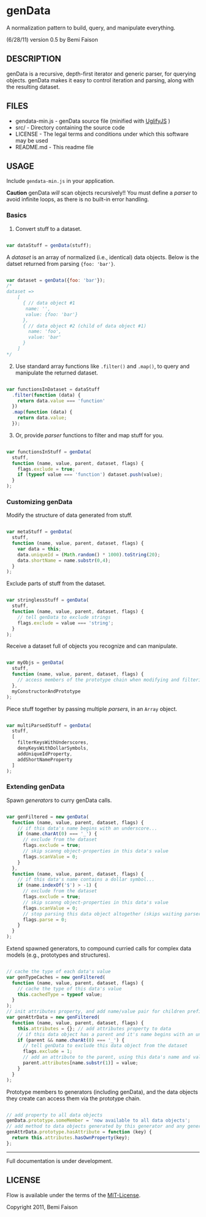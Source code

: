 # genData
A normalization pattern to build, query, and manipulate everything.

(6/28/11)
version 0.5
by Bemi Faison


## DESCRIPTION


genData is a recursive, depth-first iterator and generic parser, for querying objects. genData makes it easy to control iteration and parsing, along with the resulting dataset.


## FILES


* gendata-min.js - genData source file (minified with [UglifyJS](http://marijnhaverbeke.nl/uglifyjs) )
* src/ - Directory containing the source code
* LICENSE - The legal terms and conditions under which this software may be used
* README.md - This readme file


## USAGE


Include `gendata-min.js` in your application.


**Caution** genData _will_ scan objects recursively!! You must define a _parser_ to avoid infinite loops, as there is no built-in error handling.


### Basics


1) Convert stuff to a dataset.


```js

var dataStuff = genData(stuff);

```

A _dataset_ is an array of normalized (i.e., identical) data objects. Below is the datset returned from parsing `{foo: 'bar'}`.


```js

var dataset = genData({foo: 'bar'});
/*
dataset =>
    [
      { // data object #1
       name: '',
       value: {foo: 'bar'}
      },
      { // data object #2 (child of data object #1)
        name: 'foo',
        value: 'bar'
      }
    ]
*/

```

2) Use standard array functions like `.filter()` and `.map()`, to query and manipulate the returned dataset.

```js

var functionsInDataset = dataStuff
  .filter(function (data) {
    return data.value === 'function'
  })
  .map(function (data) {
    return data.value;
  });

```

3) Or, provide _parser_ functions to filter and map stuff for you.

```js

var functionsInStuff = genData(
  stuff,
  function (name, value, parent, dataset, flags) {
    flags.exclude = true;
    if (typeof value === 'function') dataset.push(value);
  }
);


```

### Customizing genData


Modify the structure of data generated from stuff.


```js

var metaStuff = genData(
  stuff,
  function (name, value, parent, dataset, flags) {
    var data = this;
    data.uniqueId = (Math.random() * 1000).toString(20);
    data.shortName = name.substr(0,4);
  }
);

```


Exclude parts of stuff from the dataset.


```js

var stringlessStuff = genData(
  stuff,
  function (name, value, parent, dataset, flags) {
    // tell genData to exclude strings
    flags.exclude = value === 'string';
  }
);

```


Receive a dataset full of objects you recognize and can manipulate.


```js

var myObjs = genData(
  stuff,
  function (name, value, parent, dataset, flags) {
	// access members of the prototype chain when modifying and filtering each data object
  },
  myConstructorAndPrototype
);

```


Piece stuff together by passing multiple _parsers_, in an `Array` object.


```js

var multiParsedStuff = genData(
  stuff,
  [
    filterKeysWithUnderscores,
    denyKeysWithDollarSymbols,
    addUniqueIdProperty,
    addShortNameProperty
  ]
);

```


### Extending genData


Spawn _generators_ to curry genData calls.


```js

var genFiltered = new genData(
  function (name, value, parent, dataset, flags) {
    // if this data's name begins with an underscore...
    if (name.charAt(0) === '_') {
      // exclude from the dataset
      flags.exclude = true;
      // skip scanng object-properties in this data's value
      flags.scanValue = 0;
    }
  },
  function (name, value, parent, dataset, flags) {
    // if this data's name contains a dollar symbol...
    if (name.indexOf('$') > -1) {
      // exclude from the dataset
      flags.exclude = true;
      // skip scanng object-properties in this data's value
      flags.scanValue = 0;
      // stop parsing this data object altogether (skips waiting parser functions - if any)
      flags.parse = 0;
    }
  }
);

```


Extend spawned generators, to compound curried calls for complex data models (e.g., prototypes and structures).


```js

// cache the type of each data's value
var genTypeCaches = new genFiltered(
  function (name, value, parent, dataset, flags) {
    // cache the type of this data's value
    this.cachedType = typeof value; 
  }
);
// init attributes property, and add name/value pair for children prefixed with an underscore
var genAttrData = new genFiltered(
  function (name, value, parent, dataset, flags) {
    this.attributes = {}; // add attributes property to data
    // if this data object has a parent and it's name begins with an underscore...
    if (parent && name.charAt(0) === '_') {
      // tell genData to exclude this data object from the dataset
      flags.exclude = 1;
      // add an attribute to the parent, using this data's name and value
      parent.attributes[name.substr(1)] = value;
    }
  }
);

```


Prototype members to generators (including genData), and the data objects they create can access them via the prototype chain.


```js

// add property to all data objects
genData.prototype.someMember = 'now available to all data objects';
// add method to data objects generated by this generator and any generators spawned from it
genAttrData.prototype.hasAttribute = function (key) {
  return this.attributes.hasOwnProperty(key);
};

```


---

Full documentation is under development.

## LICENSE

Flow is available under the terms of the [MIT-License](http://en.wikipedia.org/wiki/MIT_License#License_terms).

Copyright 2011, Bemi Faison